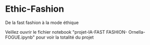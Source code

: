 # Ethic-Fashion
De la fast fashion à la mode éthique

Veillez ouvrir le fichier notebook "projet-IA-FAST FASHION- Ornella-FOGUE.ipynb" pour voir la totalité du projet
